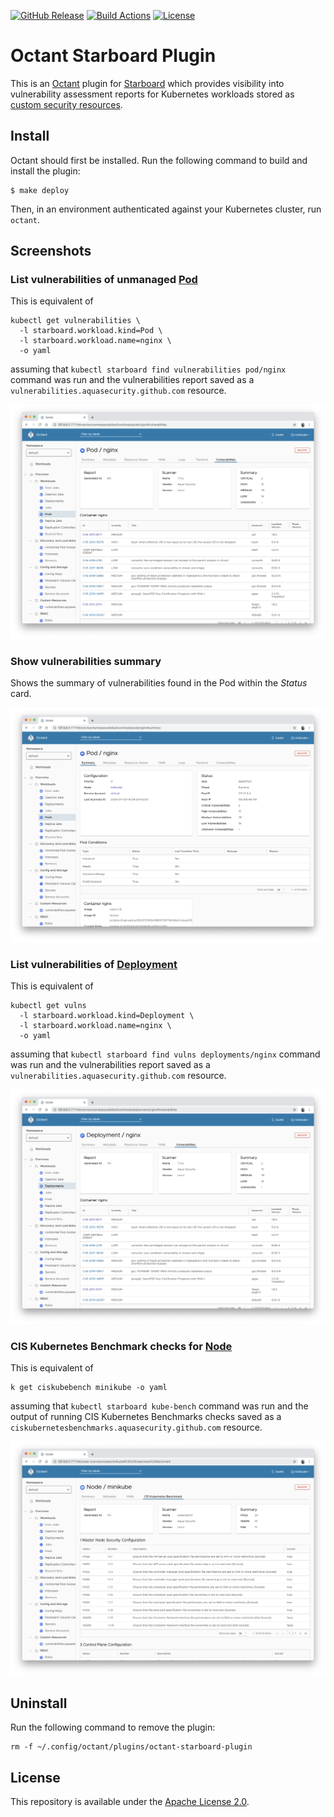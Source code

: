 [![GitHub Release][release-img]][release]
[![Build Actions][build-action-img]][build-action]
[![License][license-img]][license]

# Octant Starboard Plugin

This is an [Octant][octant] plugin for [Starboard][starboard] which provides visibility into vulnerability assessment
reports for Kubernetes workloads stored as [custom security resources][starboard-crds].

## Install

Octant should first be installed. Run the following command to build and install the plugin:

```
$ make deploy
```

Then, in an environment authenticated against your Kubernetes cluster, run `octant`.

## Screenshots

### List vulnerabilities of unmanaged [Pod][k8s-pod]

This is equivalent of

```
kubectl get vulnerabilities \
  -l starboard.workload.kind=Pod \
  -l starboard.workload.name=nginx \
  -o yaml
```

assuming that `kubectl starboard find vulnerabilities pod/nginx` command was run and the vulnerabilities report saved
as a `vulnerabilities.aquasecurity.github.com` resource.

![](./docs/images/vulnerabilities_pod.png)

### Show vulnerabilities summary

Shows the summary of vulnerabilities found in the Pod within the *Status* card.

![](./docs/images/vulnerabilities_summary_pod.png)

### List vulnerabilities of [Deployment][k8s-deployment]

This is equivalent of

```
kubectl get vulns
  -l starboard.workload.kind=Deployment \
  -l starboard.workload.name=nginx \
  -o yaml
```

assuming that `kubectl starboard find vulns deployments/nginx` command was run and the vulnerabilities report saved
as a `vulnerabilities.aquasecurity.github.com` resource.

![](./docs/images/vulnerabilities_deploy.png)

### CIS Kubernetes Benchmark checks for [Node][k8s-node]

This is equivalent of

```
k get ciskubebench minikube -o yaml
```

assuming that `kubectl starboard kube-bench` command was run and the output of running CIS Kubernetes Benchmarks checks
saved as a `ciskubernetesbenchmarks.aquasecurity.github.com` resource.

![](./docs/images/cis_kubernetes_benchmark_node.png)

## Uninstall

Run the following command to remove the plugin:

```
rm -f ~/.config/octant/plugins/octant-starboard-plugin
```

## License

This repository is available under the [Apache License 2.0][license].

[release-img]: https://img.shields.io/github/release/aquasecurity/octant-starboard-plugin.svg
[release]: https://github.com/aquasecurity/octant-starboard-plugin/releases
[build-action-img]: https://github.com/aquasecurity/octant-starboard-plugin/workflows/build/badge.svg
[build-action]: https://github.com/aquasecurity/octant-starboard-plugin/actions
[license-img]: https://img.shields.io/github/license/aquasecurity/octant-starboard-plugin.svg
[license]: https://github.com/aquasecurity/octant-starboard-plugin/blob/master/LICENSE
[octant]: https://octant.dev/
[starboard]: https://github.com/aquasecurity/starboard
[trivy]: https://github.com/aquasecurity/trivy
[starboard-crds]: https://github.com/aquasecurity/starboard-crds
[k8s-pod]: https://kubernetes.io/docs/concepts/workloads/pods/pod/
[k8s-deployment]: https://kubernetes.io/docs/concepts/workloads/controllers/deployment/
[k8s-node]: https://kubernetes.io/docs/concepts/architecture/nodes/
